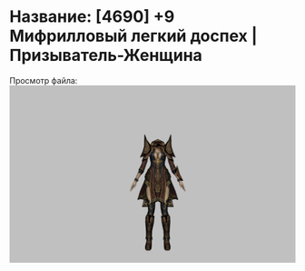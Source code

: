 # Название: [4690] +9 Мифрилловый легкий доспех | Призыватель-Женщина

Просмотр файла:
![p090021.png](p090021.png)